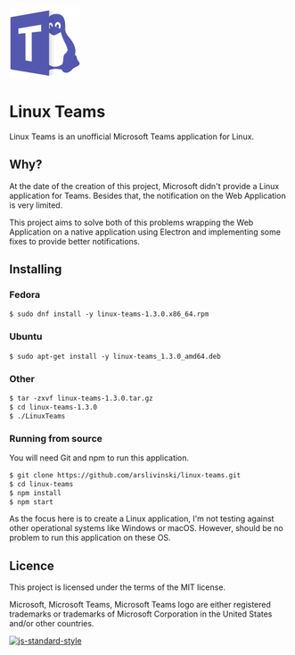 <img src="linux-teams.svg" alt="Logo" width="128" height="128">

# Linux Teams
Linux Teams is an unofficial Microsoft Teams application for Linux.

## Why?
At the date of the creation of this project, Microsoft didn't provide a Linux application for Teams. Besides that, the notification on the Web Application is very limited.

This project aims to solve both of this problems wrapping the Web Application on a native application using Electron and implementing some fixes to provide better notifications.

## Installing

### Fedora
```
$ sudo dnf install -y linux-teams-1.3.0.x86_64.rpm
```

### Ubuntu
```
$ sudo apt-get install -y linux-teams_1.3.0_amd64.deb
```

### Other
```
$ tar -zxvf linux-teams-1.3.0.tar.gz
$ cd linux-teams-1.3.0
$ ./LinuxTeams
```

### Running from source
You will need Git and npm to run this application.

```
$ git clone https://github.com/arslivinski/linux-teams.git
$ cd linux-teams
$ npm install
$ npm start
```

As the focus here is to create a Linux application, I'm not testing against other operational systems like Windows or macOS. However, should be no problem to run this application on these OS.

## Licence
This project is licensed under the terms of the MIT license.

Microsoft, Microsoft Teams, Microsoft Teams logo are either registered trademarks or trademarks of Microsoft Corporation in the United States and/or other countries.

[![js-standard-style](https://cdn.rawgit.com/standard/standard/master/badge.svg)](http://standardjs.com)

